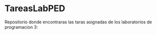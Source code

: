# TareasLabPED

Repositorio donde encontraras las taras asignadas de los laboratorios de programacion 3:
